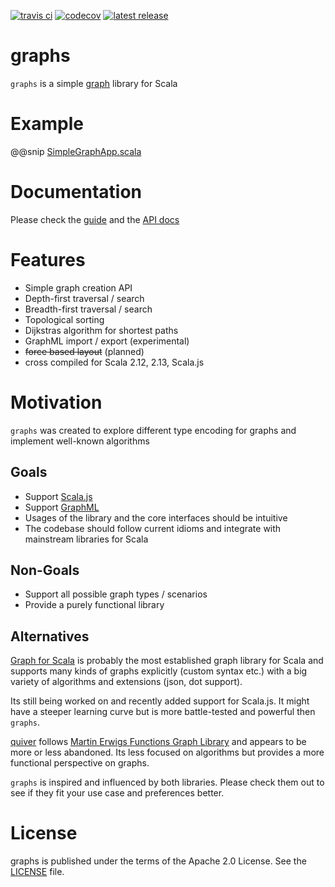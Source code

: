 [![travis ci](https://api.travis-ci.org/flowtick/graphs.svg?branch=master)](https://travis-ci.org/flowtick/graphs)
[![codecov](https://codecov.io/gh/flowtick/graphs/branch/master/graph/badge.svg)](https://codecov.io/gh/flowtick/graphs)
[![latest release](https://img.shields.io/maven-central/v/com.flowtick/graphs-core_2.12.svg?label=Maven%20Central)](https://search.maven.org/search?q=g:com.flowtick%20AND%20a:graphs*)

# graphs

`graphs` is a simple [graph](https://en.wikipedia.org/wiki/Graph_theory) library for Scala

# Example

@@snip [SimpleGraphApp.scala](examples/shared/src/main/scala/SimpleGraphExample.scala)

# Documentation

Please check the [guide](https://flowtick.github.io/graphs) and the
[API docs](https://flowtick.github.io/graphs/latest/api/com/flowtick/graphs)

# Features
  * Simple graph creation API
  * Depth-first traversal / search
  * Breadth-first traversal / search
  * Topological sorting
  * Dijkstras algorithm for shortest paths
  * GraphML import / export (experimental)
  * <strike>force based layout</strike> (planned)
  * cross compiled for Scala 2.12, 2.13, Scala.js

# Motivation

`graphs` was created to explore different type encoding for graphs and implement well-known algorithms

## Goals
  * Support [Scala.js](https://www.scala-js.org)
  * Support [GraphML](https://de.wikipedia.org/wiki/GraphML)
  * Usages of the library and the core interfaces should be intuitive
  * The codebase should follow current idioms and integrate with mainstream libraries for Scala

## Non-Goals
  * Support all possible graph types / scenarios
  * Provide a purely functional library

## Alternatives

[Graph for Scala](http://scala-graph.org) is probably the most established graph library for Scala and supports many kinds of graphs 
explicitly (custom syntax etc.) with a big variety of algorithms and extensions (json, dot support). 

Its still being worked on and recently added support for Scala.js. It might have a steeper learning curve but is more
battle-tested and powerful then `graphs`.

[quiver](https://github.com/Verizon/quiver) follows [Martin Erwigs Functions Graph Library](http://web.engr.oregonstate.edu/~erwig/fgl/haskell)
and appears to be more or less abandoned. Its less focused on algorithms but provides a more functional perspective 
on graphs.

`graphs` is inspired and influenced by both libraries. Please check them out to see if they fit your use case 
and preferences better.
 
# License

graphs is published under the terms of the Apache 2.0 License. See the [LICENSE](LICENSE) file.